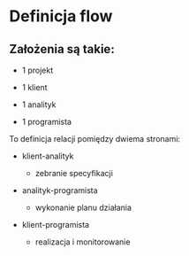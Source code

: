 # Definicja flow



## Założenia są takie:
+    1 projekt
    
+    1 klient
+    1 analityk
+    1 programista


To definicja relacji pomiędzy dwiema stronami:

+ klient-analityk
    + zebranie specyfikacji
    
+ analityk-programista
    + wykonanie planu działania
    
+ klient-programista
    + realizacja i monitorowanie    


